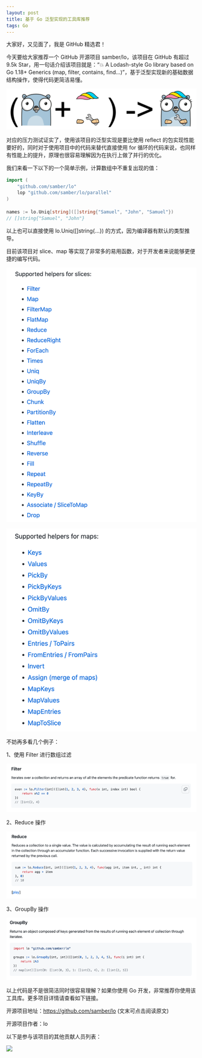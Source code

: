 ```yaml
---
layout: post
title: 基于 Go 泛型实现的工具库推荐
tags: Go
---
```


大家好，又见面了，我是 GitHub 精选君！

今天要给大家推荐一个 GitHub 开源项目 samber/lo，该项目在 GitHub 有超过 9.5k Star，用一句话介绍该项目就是：“💥  A Lodash-style Go library based on Go 1.18+ Generics (map, filter, contains, find...)”，基于泛型实现新的基础数据结构操作，使得代码更简洁易懂。

![](https://raw.githubusercontent.com/samber/lo/master/img/logo-full.png)

对应的压力测试证实了，使用该项目的泛型实现是要比使用 reflect 的包实现性能要好的，同时对于使用项目中的代码来替代直接使用 for 循环的代码来说，也同样有性能上的提升，原理也很容易理解因为在执行上做了并行的优化。

我们来看一下以下的一个简单示例，计算数组中不重复出现的值：

```go
import (
    "github.com/samber/lo"
    lop "github.com/samber/lo/parallel"
)

names := lo.Uniq[string]([]string{"Samuel", "John", "Samuel"})
// []string{"Samuel", "John"}
```

以上也可以直接使用 lo.Uniq([]string{...}) 的方式，因为编译器有默认的类型推导。

目前该项目对 slice、map 等实现了非常多的易用函数，对于开发者来说能够更便捷的编写代码。

![](https://raw.githubusercontent.com/ZhuPeng/pic/master/images/compress_image-20230212201339874.png)

![](https://raw.githubusercontent.com/ZhuPeng/pic/master/images/compress_image-20230212201346684.png)

不妨再多看几个例子：

1、使用 Filter 进行数组过滤

![](https://raw.githubusercontent.com/ZhuPeng/pic/master/images/compress_image-20230212201805232.png)

2、Reduce 操作

![](https://raw.githubusercontent.com/ZhuPeng/pic/master/images/compress_image-20230212201823736.png)

3、GroupBy 操作

![](https://raw.githubusercontent.com/ZhuPeng/pic/master/images/compress_image-20230212202015752.png)


以上代码是不是很简洁同时很容易理解？如果你使用 Go 开发，非常推荐你使用该工具库。更多项目详情请查看如下链接。

开源项目地址：https://github.com/samber/lo  (文末可点击阅读原文)

开源项目作者：lo

以下是参与该项目的其他贡献人员列表：

![](https://contrib.rocks/image?repo=samber/lo)